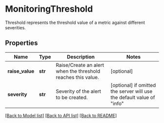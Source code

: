 # MonitoringThreshold

Threshold represents the threshold value of a metric against different severities.
## Properties
Name | Type | Description | Notes
------------ | ------------- | ------------- | -------------
**raise_value** | **str** | Raise/Create an alert when the threshold reaches this value. | [optional] 
**severity** | **str** | Severity of the alert to be created. | [optional]  if omitted the server will use the default value of "info"

[[Back to Model list]](../README.md#documentation-for-models) [[Back to API list]](../README.md#documentation-for-api-endpoints) [[Back to README]](../README.md)


